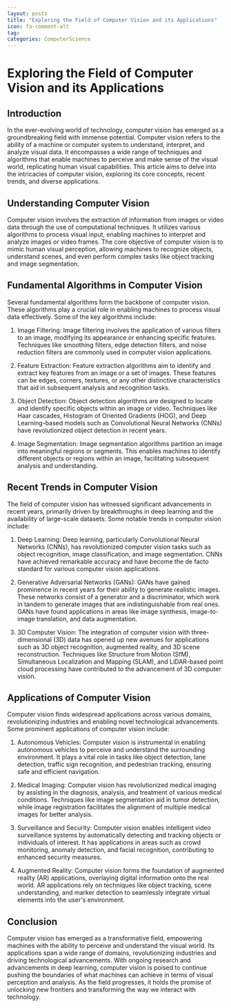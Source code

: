 ```yaml
---
layout: posts
title: "Exploring the Field of Computer Vision and its Applications"
icon: fa-comment-alt
tag:      
categories: ComputerScience
---
```



# Exploring the Field of Computer Vision and its Applications

## Introduction
In the ever-evolving world of technology, computer vision has emerged as a groundbreaking field with immense potential. Computer vision refers to the ability of a machine or computer system to understand, interpret, and analyze visual data. It encompasses a wide range of techniques and algorithms that enable machines to perceive and make sense of the visual world, replicating human visual capabilities. This article aims to delve into the intricacies of computer vision, exploring its core concepts, recent trends, and diverse applications.

## Understanding Computer Vision
Computer vision involves the extraction of information from images or video data through the use of computational techniques. It utilizes various algorithms to process visual input, enabling machines to interpret and analyze images or video frames. The core objective of computer vision is to mimic human visual perception, allowing machines to recognize objects, understand scenes, and even perform complex tasks like object tracking and image segmentation.

## Fundamental Algorithms in Computer Vision
Several fundamental algorithms form the backbone of computer vision. These algorithms play a crucial role in enabling machines to process visual data effectively. Some of the key algorithms include:

1. Image Filtering: Image filtering involves the application of various filters to an image, modifying its appearance or enhancing specific features. Techniques like smoothing filters, edge detection filters, and noise reduction filters are commonly used in computer vision applications.

2. Feature Extraction: Feature extraction algorithms aim to identify and extract key features from an image or a set of images. These features can be edges, corners, textures, or any other distinctive characteristics that aid in subsequent analysis and recognition tasks.

3. Object Detection: Object detection algorithms are designed to locate and identify specific objects within an image or video. Techniques like Haar cascades, Histogram of Oriented Gradients (HOG), and Deep Learning-based models such as Convolutional Neural Networks (CNNs) have revolutionized object detection in recent years.

4. Image Segmentation: Image segmentation algorithms partition an image into meaningful regions or segments. This enables machines to identify different objects or regions within an image, facilitating subsequent analysis and understanding.

## Recent Trends in Computer Vision
The field of computer vision has witnessed significant advancements in recent years, primarily driven by breakthroughs in deep learning and the availability of large-scale datasets. Some notable trends in computer vision include:

1. Deep Learning: Deep learning, particularly Convolutional Neural Networks (CNNs), has revolutionized computer vision tasks such as object recognition, image classification, and image segmentation. CNNs have achieved remarkable accuracy and have become the de facto standard for various computer vision applications.

2. Generative Adversarial Networks (GANs): GANs have gained prominence in recent years for their ability to generate realistic images. These networks consist of a generator and a discriminator, which work in tandem to generate images that are indistinguishable from real ones. GANs have found applications in areas like image synthesis, image-to-image translation, and data augmentation.

3. 3D Computer Vision: The integration of computer vision with three-dimensional (3D) data has opened up new avenues for applications such as 3D object recognition, augmented reality, and 3D scene reconstruction. Techniques like Structure from Motion (SfM), Simultaneous Localization and Mapping (SLAM), and LiDAR-based point cloud processing have contributed to the advancement of 3D computer vision.

## Applications of Computer Vision
Computer vision finds widespread applications across various domains, revolutionizing industries and enabling novel technological advancements. Some prominent applications of computer vision include:

1. Autonomous Vehicles: Computer vision is instrumental in enabling autonomous vehicles to perceive and understand the surrounding environment. It plays a vital role in tasks like object detection, lane detection, traffic sign recognition, and pedestrian tracking, ensuring safe and efficient navigation.

2. Medical Imaging: Computer vision has revolutionized medical imaging by assisting in the diagnosis, analysis, and treatment of various medical conditions. Techniques like image segmentation aid in tumor detection, while image registration facilitates the alignment of multiple medical images for better analysis.

3. Surveillance and Security: Computer vision enables intelligent video surveillance systems by automatically detecting and tracking objects or individuals of interest. It has applications in areas such as crowd monitoring, anomaly detection, and facial recognition, contributing to enhanced security measures.

4. Augmented Reality: Computer vision forms the foundation of augmented reality (AR) applications, overlaying digital information onto the real world. AR applications rely on techniques like object tracking, scene understanding, and marker detection to seamlessly integrate virtual elements into the user's environment.

## Conclusion
Computer vision has emerged as a transformative field, empowering machines with the ability to perceive and understand the visual world. Its applications span a wide range of domains, revolutionizing industries and driving technological advancements. With ongoing research and advancements in deep learning, computer vision is poised to continue pushing the boundaries of what machines can achieve in terms of visual perception and analysis. As the field progresses, it holds the promise of unlocking new frontiers and transforming the way we interact with technology.